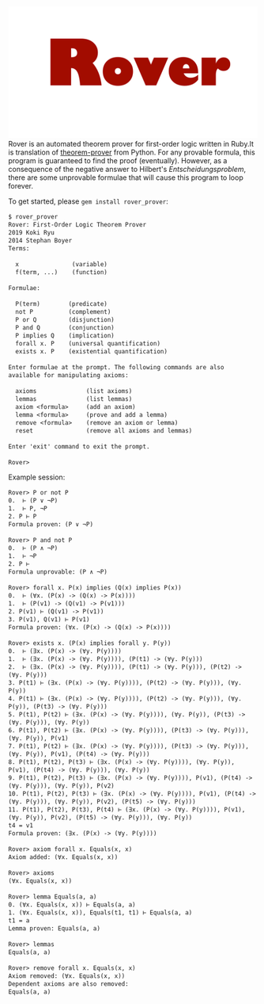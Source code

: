 ![Rover](./logo.png)
Rover is an automated theorem prover for first-order logic written in Ruby.It is translation of [theorem-prover](https://github.com/stepchowfun/theorem-prover) from Python.
For any provable formula, this program is guaranteed to find the proof (eventually). However, as a consequence of the negative answer to Hilbert's *Entscheidungsproblem*, there are some unprovable formulae that will cause this program to loop forever.


To get started, please `gem install rover_prover`:

```
$ rover_prover
Rover: First-Order Logic Theorem Prover
2019 Koki Ryu
2014 Stephan Boyer
Terms:

  x               (variable)
  f(term, ...)    (function)

Formulae:

  P(term)        (predicate)
  not P          (complement)
  P or Q         (disjunction)
  P and Q        (conjunction)
  P implies Q    (implication)
  forall x. P    (universal quantification)
  exists x. P    (existential quantification)

Enter formulae at the prompt. The following commands are also available for manipulating axioms:

  axioms              (list axioms)
  lemmas              (list lemmas)
  axiom <formula>     (add an axiom)
  lemma <formula>     (prove and add a lemma)
  remove <formula>    (remove an axiom or lemma)
  reset               (remove all axioms and lemmas)

Enter 'exit' command to exit the prompt.

Rover>
```

Example session:
```
Rover> P or not P
0.  ⊢ (P ∨ ¬P)
1.  ⊢ P, ¬P
2. P ⊢ P
Formula proven: (P ∨ ¬P)

Rover> P and not P
0.  ⊢ (P ∧ ¬P)
1.  ⊢ ¬P
2. P ⊢
Formula unprovable: (P ∧ ¬P)

Rover> forall x. P(x) implies (Q(x) implies P(x))
0.  ⊢ (∀x. (P(x) -> (Q(x) -> P(x))))
1.  ⊢ (P(v1) -> (Q(v1) -> P(v1)))
2. P(v1) ⊢ (Q(v1) -> P(v1))
3. P(v1), Q(v1) ⊢ P(v1)
Formula proven: (∀x. (P(x) -> (Q(x) -> P(x))))

Rover> exists x. (P(x) implies forall y. P(y))
0.  ⊢ (∃x. (P(x) -> (∀y. P(y))))
1.  ⊢ (∃x. (P(x) -> (∀y. P(y)))), (P(t1) -> (∀y. P(y)))
2.  ⊢ (∃x. (P(x) -> (∀y. P(y)))), (P(t1) -> (∀y. P(y))), (P(t2) -> (∀y. P(y)))
3. P(t1) ⊢ (∃x. (P(x) -> (∀y. P(y)))), (P(t2) -> (∀y. P(y))), (∀y. P(y))
4. P(t1) ⊢ (∃x. (P(x) -> (∀y. P(y)))), (P(t2) -> (∀y. P(y))), (∀y. P(y)), (P(t3) -> (∀y. P(y)))
5. P(t1), P(t2) ⊢ (∃x. (P(x) -> (∀y. P(y)))), (∀y. P(y)), (P(t3) -> (∀y. P(y))), (∀y. P(y))
6. P(t1), P(t2) ⊢ (∃x. (P(x) -> (∀y. P(y)))), (P(t3) -> (∀y. P(y))), (∀y. P(y)), P(v1)
7. P(t1), P(t2) ⊢ (∃x. (P(x) -> (∀y. P(y)))), (P(t3) -> (∀y. P(y))), (∀y. P(y)), P(v1), (P(t4) -> (∀y. P(y)))
8. P(t1), P(t2), P(t3) ⊢ (∃x. (P(x) -> (∀y. P(y)))), (∀y. P(y)), P(v1), (P(t4) -> (∀y. P(y))), (∀y. P(y))
9. P(t1), P(t2), P(t3) ⊢ (∃x. (P(x) -> (∀y. P(y)))), P(v1), (P(t4) -> (∀y. P(y))), (∀y. P(y)), P(v2)
10. P(t1), P(t2), P(t3) ⊢ (∃x. (P(x) -> (∀y. P(y)))), P(v1), (P(t4) -> (∀y. P(y))), (∀y. P(y)), P(v2), (P(t5) -> (∀y. P(y)))
11. P(t1), P(t2), P(t3), P(t4) ⊢ (∃x. (P(x) -> (∀y. P(y)))), P(v1), (∀y. P(y)), P(v2), (P(t5) -> (∀y. P(y))), (∀y. P(y))
t4 = v1
Formula proven: (∃x. (P(x) -> (∀y. P(y))))

Rover> axiom forall x. Equals(x, x)
Axiom added: (∀x. Equals(x, x))

Rover> axioms
(∀x. Equals(x, x))

Rover> lemma Equals(a, a)
0. (∀x. Equals(x, x)) ⊢ Equals(a, a)
1. (∀x. Equals(x, x)), Equals(t1, t1) ⊢ Equals(a, a)
t1 = a
Lemma proven: Equals(a, a)

Rover> lemmas
Equals(a, a)

Rover> remove forall x. Equals(x, x)
Axiom removed: (∀x. Equals(x, x))
Dependent axioms are also removed:
Equals(a, a)
```

